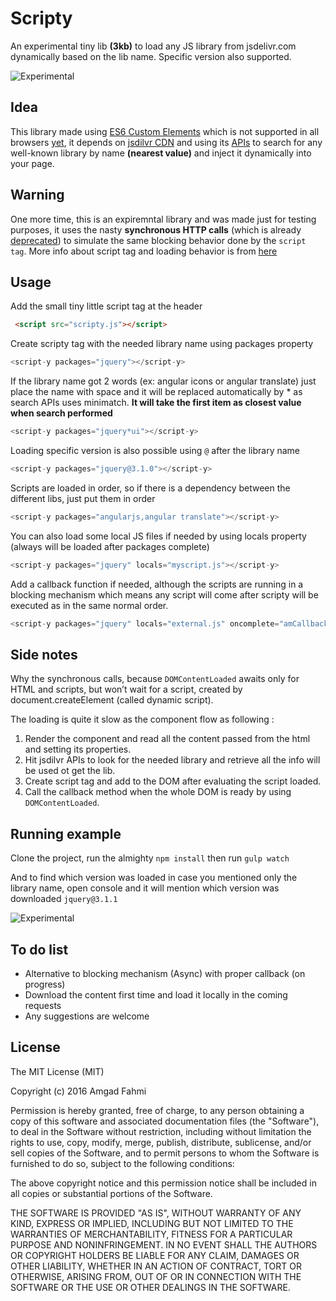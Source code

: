 # Scripty

An experimental tiny lib **(3kb)** to load any JS library from jsdelivr.com dynamically based on the lib name. Specific version also supported.


![Experimental](http://i3.cpcache.com/product/488780976/experimental_bumper_bumper_sticker.jpg?width=225&height=225&Filters=%5B%7B%22name%22%3A%22background%22%2C%22value%22%3A%22F2F2F2%22%2C%22sequence%22%3A2%7D%5D)

## Idea

This library made using [ES6 Custom Elements](https://developers.google.com/web/fundamentals/getting-started/primers/customelements#jsapi) which is not supported in all browsers [yet](http://caniuse.com/#search=custom%20elements%20v1), it depends on [jsdilvr CDN](https://www.jsdelivr.com/) and using its [APIs](https://github.com/jsdelivr/api) to search for any well-known library by name **(nearest value)** and inject it dynamically into your page.

## Warning

One more time, this is an expiremntal library and was made just for testing purposes, it uses the nasty **synchronous HTTP calls** (which is already [deprecated](https://xhr.spec.whatwg.org/#the-open()-method)) to simulate the same blocking behavior done by the `script tag`. More info about script tag and loading behavior is from [here](http://javascript.info/tutorial/onload-ondomcontentloaded) 


## Usage
Add the small tiny little script tag at the header
```html
 <script src="scripty.js"></script>
```
Create scripty tag with the needed library name using packages property 
```javascript
<script-y packages="jquery"></script-y>
```
If the library name got 2 words (ex: angular icons or angular translate) just place the name with space and it will be replaced automatically by * as search APIs uses minimatch. **It will take the first item as closest value when search performed**
```javascript
<script-y packages="jquery*ui"></script-y>
```
Loading specific version is also possible using `@` after the library name 
```javascript
<script-y packages="jquery@3.1.0"></script-y>
```
Scripts are loaded in order, so if there is a dependency between the different libs, just put them in order  
```javascript
<script-y packages="angularjs,angular translate"></script-y>
```
You can also load some local JS files if needed by using locals property (always will be loaded after packages complete)
```javascript
<script-y packages="jquery" locals="myscript.js"></script-y>
```
Add a callback function if needed, although the scripts are running in a blocking mechanism which means any script will come after scripty will be executed as in the same normal order. 
```javascript
<script-y packages="jquery" locals="external.js" oncomplete="amCallbackFunc()" ></script-y>
```  
## Side notes

Why the synchronous calls, because `DOMContentLoaded` awaits only for HTML and scripts, but won’t wait for a script, created by document.createElement (called dynamic script). 

The loading is quite it slow as the component flow as following : 

1. Render the component and read all the content passed from the html and setting its properties. 
2. Hit jsdilvr APIs to look for the needed library and retrieve all the info will be used ot get the lib. 
3. Create script tag and add to the DOM after evaluating the script loaded. 
4. Call the callback method when the whole DOM is ready by using `DOMContentLoaded`.


## Running example
Clone the project, run the almighty `npm install` then run `gulp watch`

And to find which version was loaded in case you mentioned only the library name, open console and it will mention which version was downloaded `jquery@3.1.1`

![Experimental](https://amgadfahmi.files.wordpress.com/2016/10/screenshot-30.png)

## To do list

* Alternative to blocking mechanism (Async) with proper callback (on progress)
* Download the content first time and load it locally in the coming requests 
* Any suggestions are welcome 


## License

The MIT License (MIT)

Copyright (c) 2016 Amgad Fahmi

Permission is hereby granted, free of charge, to any person obtaining a copy
of this software and associated documentation files (the "Software"), to deal
in the Software without restriction, including without limitation the rights
to use, copy, modify, merge, publish, distribute, sublicense, and/or sell
copies of the Software, and to permit persons to whom the Software is
furnished to do so, subject to the following conditions:

The above copyright notice and this permission notice shall be included in all
copies or substantial portions of the Software.

THE SOFTWARE IS PROVIDED "AS IS", WITHOUT WARRANTY OF ANY KIND, EXPRESS OR
IMPLIED, INCLUDING BUT NOT LIMITED TO THE WARRANTIES OF MERCHANTABILITY,
FITNESS FOR A PARTICULAR PURPOSE AND NONINFRINGEMENT. IN NO EVENT SHALL THE
AUTHORS OR COPYRIGHT HOLDERS BE LIABLE FOR ANY CLAIM, DAMAGES OR OTHER
LIABILITY, WHETHER IN AN ACTION OF CONTRACT, TORT OR OTHERWISE, ARISING FROM,
OUT OF OR IN CONNECTION WITH THE SOFTWARE OR THE USE OR OTHER DEALINGS IN THE
SOFTWARE.